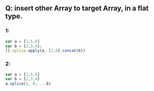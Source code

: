 ## Q:  insert other Array to target Array, in a flat type.

### 1:

```js
var a = [1,5,6]
var b = [2,3,4];
[].splice.apply(a, [1,0].concat(b))
```
### 2:
```js
var a = [1,5,6]
var b = [2,3,4]
a.splice(1, 0, ...b)

```

